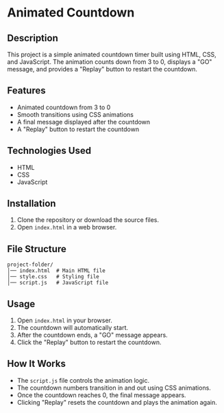 # Animated Countdown

## Description
This project is a simple animated countdown timer built using HTML, CSS, and JavaScript. The animation counts down from 3 to 0, displays a "GO" message, and provides a "Replay" button to restart the countdown.

## Features
- Animated countdown from 3 to 0
- Smooth transitions using CSS animations
- A final message displayed after the countdown
- A "Replay" button to restart the countdown
  
## Technologies Used
- HTML
- CSS
- JavaScript

## Installation
1. Clone the repository or download the source files.
2. Open `index.html` in a web browser.

## File Structure
```
project-folder/
│── index.html  # Main HTML file
│── style.css   # Styling file
│── script.js   # JavaScript file
```

## Usage
1. Open `index.html` in your browser.
2. The countdown will automatically start.
3. After the countdown ends, a "GO" message appears.
4. Click the "Replay" button to restart the countdown.

## How It Works
- The `script.js` file controls the animation logic.
- The countdown numbers transition in and out using CSS animations.
- Once the countdown reaches 0, the final message appears.
- Clicking "Replay" resets the countdown and plays the animation again.

